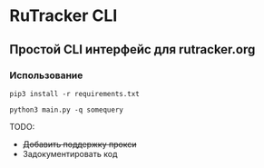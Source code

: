 # RuTracker CLI

## Простой CLI интерфейс для rutracker.org

### Использование

`pip3 install -r requirements.txt`

`python3 main.py -q somequery`

TODO:
- ~~Добавить поддержку прокси~~
- Задокументировать код

